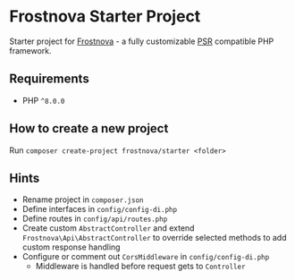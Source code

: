 # Frostnova Starter Project

Starter project for [Frostnova](https://github.com/ironexdev/frostnova) - a fully customizable [PSR](https://www.php-fig.org) compatible PHP framework.

## Requirements

- PHP `^8.0.0`

## How to create a new project
Run `composer create-project frostnova/starter <folder>`

## Hints
- Rename project in `composer.json`
- Define interfaces in `config/config-di.php`
- Define routes in `config/api/routes.php`
- Create custom `AbstractController` and extend `Frostnova\Api\AbstractController` to override selected methods to add custom response handling
- Configure or comment out `CorsMiddleware` in `config/config-di.php`
    - Middleware is handled before request gets to `Controller`
